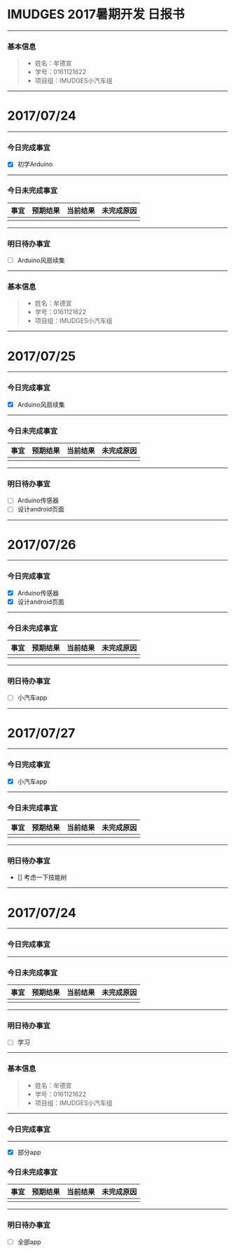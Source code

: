 # IMUDGES 2017暑期开发 日报书
-------


### 基本信息
> * 姓名：牟德宣
> * 学号：0161121622
> * 项目组：IMUDGES小汽车组

-------


# 2017/07/24

-------

### 今日完成事宜
- [x]  初学Arduino
-----
### 今日未完成事宜


| 事宜     |预期结果| 当前结果  | 未完成原因   | 
| --------   | -----:  | -----:  | :----:  |
|    |   |   |   |


------
### 明日待办事宜
- [ ] Arduino风扇续集
-------
### 基本信息
> * 姓名：牟德宣
> * 学号：0161121622
> * 项目组：IMUDGES小汽车组

-------


# 2017/07/25

-------

### 今日完成事宜
- [x]  Arduino风扇续集
-----
### 今日未完成事宜


| 事宜     |预期结果| 当前结果  | 未完成原因   | 
| --------   | -----:  | -----:  | :----:  |
|    |   |   |   |


------
### 明日待办事宜
- [ ] Arduino传感器
- [ ] 设计android页面
-------

# 2017/07/26

-------

### 今日完成事宜
- [x] Arduino传感器
- [x] 设计android页面
-----
### 今日未完成事宜


| 事宜     |预期结果| 当前结果  | 未完成原因   | 
| --------   | -----:  | -----:  | :----:  |
|    |   |   |   |


------
### 明日待办事宜
- [ ] 小汽车app
-------

# 2017/07/27

-------

### 今日完成事宜
- [x]  小汽车app
-----
### 今日未完成事宜


| 事宜     |预期结果| 当前结果  | 未完成原因   | 
| --------   | -----:  | -----:  | :----:  |
|    |   |   |   |


------
### 明日待办事宜
- [] 考虑一下技能树
-------

# 2017/07/24

-------

### 今日完成事宜
-----
### 今日未完成事宜


| 事宜     |预期结果| 当前结果  | 未完成原因   | 
| --------   | -----:  | -----:  | :----:  |
|    |   |   |   |


------
### 明日待办事宜
- [ ] 学习
-------
### 基本信息
> * 姓名：牟德宣
> * 学号：0161121622
> * 项目组：IMUDGES小汽车组

-------
### 今日完成事宜
-----
- [x]  部分app
### 今日未完成事宜


| 事宜     |预期结果| 当前结果  | 未完成原因   | 
| --------   | -----:  | -----:  | :----:  |
|    |   |   |   |


------
### 明日待办事宜
- [ ] 全部app
